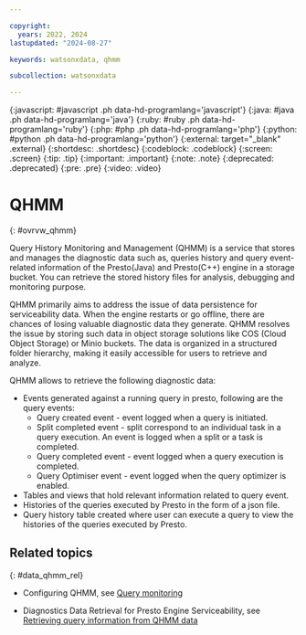 ```yaml
---

copyright:
  years: 2022, 2024
lastupdated: "2024-08-27"

keywords: watsonxdata, qhmm

subcollection: watsonxdata

---
```


{:javascript: #javascript .ph data-hd-programlang='javascript'}
{:java: #java .ph data-hd-programlang='java'}
{:ruby: #ruby .ph data-hd-programlang='ruby'}
{:php: #php .ph data-hd-programlang='php'}
{:python: #python .ph data-hd-programlang='python'}
{:external: target="_blank" .external}
{:shortdesc: .shortdesc}
{:codeblock: .codeblock}
{:screen: .screen}
{:tip: .tip}
{:important: .important}
{:note: .note}
{:deprecated: .deprecated}
{:pre: .pre}
{:video: .video}

# QHMM
{: #ovrvw_qhmm}


Query History Monitoring and Management (QHMM) is a service that stores and manages the diagnostic data such as, queries history and query event-related information of the Presto(Java) and Presto(C++) engine in a storage bucket. You can retrieve the stored history files for analysis, debugging and monitoring purpose.

QHMM primarily aims to address the issue of data persistence for serviceability data. When the engine restarts or go offline, there are chances of losing valuable diagnostic data they generate. QHMM resolves the issue by storing such data in object storage solutions like COS (Cloud Object Storage) or Minio buckets. The data is organized in a structured folder hierarchy, making it easily accessible for users to retrieve and analyze.

QHMM allows to retrieve the following diagnostic data:
* Events generated against a running query in presto, following are the query events:
    * Query created event - event logged when a query is initiated.
    * Split completed event - split correspond to an individual task in a query execution. An event is logged when a split or a task is completed.
    * Query completed event - event logged when a query execution is completed.
    * Query Optimiser event - event logged when the query optimizer is enabled.
* Tables and views that hold relevant information related to query event.
* Histories of the queries executed by Presto in the form of a json file.
* Query history table created where user can execute a query to view the histories of the queries executed by Presto.



## Related topics
{: #data_qhmm_rel}

* Configuring QHMM, see [Query monitoring](watsonxdata?topic=watsonxdata-qhmm)

* Diagnostics Data Retrieval for Presto Engine Serviceability, see [Retrieving query information from QHMM data](watsonxdata?topic=watsonxdata-ret_qhmm)
